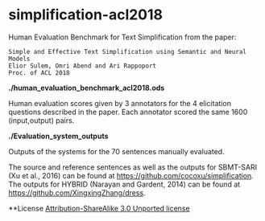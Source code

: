 # simplification-acl2018
Human Evaluation Benchmark for Text Simplification from the paper:

    Simple and Effective Text Simplification using Semantic and Neural Models
    Elior Sulem, Omri Abend and Ari Rappoport
    Proc. of ACL 2018

**./human_evaluation_benchmark_acl2018.ods**

Human evaluation scores given by 3 annotators for the 4 elicitation questions described in the paper.
Each annotator scored the same 1600 (input,output) pairs.

**./Evaluation_system_outputs**

Outputs of the systems for the 70 sentences manually evaluated.

The source and reference sentences as well as the outputs for SBMT-SARI (Xu et al., 2016) can be found at
https://github.com/cocoxu/simplification.
The outputs for HYBRID (Narayan and Gardent, 2014) can be found at https://github.com/XingxingZhang/dress.

**License
[Attribution-ShareAlike 3.0 Unported license](https://creativecommons.org/licenses/by-sa/3.0/)
